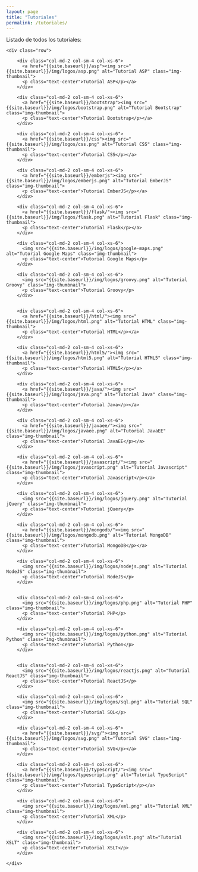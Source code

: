 ```yaml
---
layout: page
title: "Tutoriales"
permalink: /tutoriales/
---
```


Listado de todos los tutoriales:

<div class="container-fluid">

    <div class="row">

<!--
        <div class="col-md-2 col-sm-4 col-xs-6">
          <img src="{{site.baseurl}}/img/logos/ajax.png" alt="Tutorial AJAX" class="img-thumbnail">
          <p class="text-center">Tutorial AJAX</p>
        </div>


        <div class="col-md-2 col-sm-4 col-xs-6">
          <img src="{{site.baseurl}}/img/logos/angularjs.png" alt="Tutorial AngularJS" class="img-thumbnail">
          <p class="text-center">Tutorial AngularJS</p>
        </div>
-->

        <div class="col-md-2 col-sm-4 col-xs-6">
          <a href="{{site.baseurl}}/asp"><img src="{{site.baseurl}}/img/logos/asp.png" alt="Tutorial ASP" class="img-thumbnail">
          <p class="text-center">Tutorial ASP</p></a>
        </div>

        <div class="col-md-2 col-sm-4 col-xs-6">
          <a href="{{site.baseurl}}/bootstrap"><img src="{{site.baseurl}}/img/logos/bootstrap.png" alt="Tutorial Bootstrap" class="img-thumbnail">
          <p class="text-center">Tutorial Bootstrap</p></a>
        </div>

        <div class="col-md-2 col-sm-4 col-xs-6">
          <a href="{{site.baseurl}}/css"><img src="{{site.baseurl}}/img/logos/css.png" alt="Tutorial CSS" class="img-thumbnail">
          <p class="text-center">Tutorial CSS</p></a>
        </div>

        <div class="col-md-2 col-sm-4 col-xs-6">
          <a href="{{site.baseurl}}/emberjs"><img src="{{site.baseurl}}/img/logos/emberjs.png" alt="Tutorial EmberJS" class="img-thumbnail">
          <p class="text-center">Tutorial EmberJS</p></a>
        </div>

        <div class="col-md-2 col-sm-4 col-xs-6">
          <a href="{{site.baseurl}}/flask/"><img src="{{site.baseurl}}/img/logos/flask.png" alt="Tutorial Flask" class="img-thumbnail">
          <p class="text-center">Tutorial Flask</p></a>
        </div>

<!--
        <div class="col-md-2 col-sm-4 col-xs-6">
          <img src="{{site.baseurl}}/img/logos/golang.png" alt="Tutorial Go" class="img-thumbnail">
          <p class="text-center">Tutorial Go</p>
        </div>
-->
        <div class="col-md-2 col-sm-4 col-xs-6">
          <img src="{{site.baseurl}}/img/logos/google-maps.png" alt="Tutorial Google Maps" class="img-thumbnail">
          <p class="text-center">Tutorial Google Maps</p>
        </div>

        <div class="col-md-2 col-sm-4 col-xs-6">
          <img src="{{site.baseurl}}/img/logos/groovy.png" alt="Tutorial Groovy" class="img-thumbnail">
          <p class="text-center">Tutorial Groovy</p>
        </div>


        <div class="col-md-2 col-sm-4 col-xs-6">
          <a href="{{site.baseurl}}/html/"><img src="{{site.baseurl}}/img/logos/html.png" alt="Tutorial HTML" class="img-thumbnail">
          <p class="text-center">Tutorial HTML</p></a>
        </div>

        <div class="col-md-2 col-sm-4 col-xs-6">
          <a href="{{site.baseurl}}/html5/"><img src="{{site.baseurl}}/img/logos/html5.png" alt="Tutorial HTML5" class="img-thumbnail">
          <p class="text-center">Tutorial HTML5</p></a>
        </div>

<!--
        <div class="col-md-2 col-sm-4 col-xs-6">
          <img src="{{site.baseurl}}/img/logos/ionic.png" alt="Tutorial Ionic" class="img-thumbnail">
          <p class="text-center">Tutorial Ionic</p>
        </div>
-->

        <div class="col-md-2 col-sm-4 col-xs-6">
          <a href="{{site.baseurl}}/java/"><img src="{{site.baseurl}}/img/logos/java.png" alt="Tutorial Java" class="img-thumbnail">
          <p class="text-center">Tutorial Java</p></a>
        </div>

        <div class="col-md-2 col-sm-4 col-xs-6">
          <a href="{{site.baseurl}}/javaee/"><img src="{{site.baseurl}}/img/logos/javaee.png" alt="Tutorial JavaEE" class="img-thumbnail">
          <p class="text-center">Tutorial JavaEE</p></a>
        </div>

        <div class="col-md-2 col-sm-4 col-xs-6">
          <a href="{{site.baseurl}}/javascript/"><img src="{{site.baseurl}}/img/logos/javascript.png" alt="Tutorial Javascript" class="img-thumbnail">
          <p class="text-center">Tutorial Javascript</p></a>
        </div>

        <div class="col-md-2 col-sm-4 col-xs-6">
          <img src="{{site.baseurl}}/img/logos/jquery.png" alt="Tutorial jQuery" class="img-thumbnail">
          <p class="text-center">Tutorial jQuery</p>
        </div>

<!--
        <div class="col-md-2 col-sm-4 col-xs-6">
          <img src="{{site.baseurl}}/img/logos/jquery-mobile.png" alt="Tutorial jQuery Mobile" class="img-thumbnail">
          <p class="text-center">Tutorial jQuery Mobile</p>
        </div>

        <div class="col-md-2 col-sm-4 col-xs-6">
          <img src="{{site.baseurl}}/img/logos/jsp.png" alt="Tutorial JSP" class="img-thumbnail">
          <p class="text-center">Tutorial JSP</p>
        </div>
-->
        <div class="col-md-2 col-sm-4 col-xs-6">
          <a href="{{site.baseurl}}/mongodb/"><img src="{{site.baseurl}}/img/logos/mongodb.png" alt="Tutorial MongoDB" class="img-thumbnail">
          <p class="text-center">Tutorial MongoDB</p></a>
        </div>

        <div class="col-md-2 col-sm-4 col-xs-6">
          <img src="{{site.baseurl}}/img/logos/nodejs.png" alt="Tutorial NodeJS" class="img-thumbnail">
          <p class="text-center">Tutorial NodeJS</p>
        </div>


        <div class="col-md-2 col-sm-4 col-xs-6">
          <img src="{{site.baseurl}}/img/logos/php.png" alt="Tutorial PHP" class="img-thumbnail">
          <p class="text-center">Tutorial PHP</p>
        </div>

<!--

        <div class="col-md-2 col-sm-4 col-xs-6">
          <img src="{{site.baseurl}}/img/logos/polymer.png" alt="Tutorial Polymer" class="img-thumbnail">
          <p class="text-center">Tutorial Polymer</p>
        </div>
-->

        <div class="col-md-2 col-sm-4 col-xs-6">
          <img src="{{site.baseurl}}/img/logos/python.png" alt="Tutorial Python" class="img-thumbnail">
          <p class="text-center">Tutorial Python</p>
        </div>


        <div class="col-md-2 col-sm-4 col-xs-6">
          <img src="{{site.baseurl}}/img/logos/reactjs.png" alt="Tutorial ReactJS" class="img-thumbnail">
          <p class="text-center">Tutorial ReactJS</p>
        </div>

<!--
        <div class="col-md-2 col-sm-4 col-xs-6">
          <img src="{{site.baseurl}}/img/logos/rust.png" alt="Tutorial Rust" class="img-thumbnail">
          <p class="text-center">Tutorial Rust</p>
        </div>

        <div class="col-md-2 col-sm-4 col-xs-6">
          <img src="{{site.baseurl}}/img/logos/spring.png" alt="Tutorial Spring" class="img-thumbnail">
          <p class="text-center">Tutorial Spring</p>
        </div>

-->

        <div class="col-md-2 col-sm-4 col-xs-6">
          <img src="{{site.baseurl}}/img/logos/sql.png" alt="Tutorial SQL" class="img-thumbnail">
          <p class="text-center">Tutorial SQL</p>
        </div>

        <div class="col-md-2 col-sm-4 col-xs-6">
          <a href="{{site.baseurl}}/svg/"><img src="{{site.baseurl}}/img/logos/svg.png" alt="Tutorial SVG" class="img-thumbnail">
          <p class="text-center">Tutorial SVG</p></a>
        </div>

        <div class="col-md-2 col-sm-4 col-xs-6">
          <a href="{{site.baseurl}}/typescript/"><img src="{{site.baseurl}}/img/logos/typescript.png" alt="Tutorial TypeScript" class="img-thumbnail">
          <p class="text-center">Tutorial TypeScript</p></a>
        </div>

        <div class="col-md-2 col-sm-4 col-xs-6">
          <img src="{{site.baseurl}}/img/logos/xml.png" alt="Tutorial XML" class="img-thumbnail">
          <p class="text-center">Tutorial XML</p>
        </div>

        <div class="col-md-2 col-sm-4 col-xs-6">
          <img src="{{site.baseurl}}/img/logos/xslt.png" alt="Tutorial XSLT" class="img-thumbnail">
          <p class="text-center">Tutorial XSLT</p>
        </div>

    </div>
</div>
